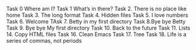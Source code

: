 Task 0 Where am I?
Task 1 What’s in there?
Task 2. There is no place like home
Task 3. The long format
Task 4. Hidden files
Task 5. I love numbers
Task 6. Welcome
TAsk 7. Betty in my first directory
Task 8.Bye bye Betty
Task 9. Bye bye My first directory
Task 10. Back to the future
Task 11. Lists
14. Copy HTML files
Task 16. Clean Emacs
Task 17. Tree
Task 18. Life is a series of commas, not periods
